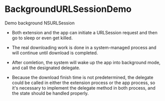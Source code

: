 # BackgroundURLSessionDemo
Demo background NSURLSession

* Both extension and the app can initiate a URLSession request and then go to sleep or even get killed.
* The real downloading work is done in a system-managed process and will continue until download is completed.
* After comletion, the system will wake up the app into background mode, and call the designated delegate.

* Because the download finish time is not predetermined, the delegate could be called in either the extension process or the app process, so it's necessary to implement the delegate method in both process, and the state should be handled properly.
